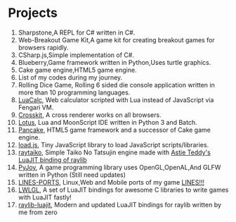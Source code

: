 # Projects

1. Sharpstone,A REPL for C# written in C#.
2. Web-Breakout Game Kit,A game kit for creating breakout games for browsers rapidly.
3. CSharp.js,Simple implementation of C#.
4. Blueberry,Game framework written in Python,Uses turtle graphics.
5. Cake game engine,HTML5 game engine.
6. List of my codes during my journey.
7. Rolling Dice Game, Rolling 6 sided die console application written in more than 10 programming languages.
8. [LuaCalc](https://github.com/Rabios/LuaCalc), Web calculator scripted with Lua instead of JavaScript via Fengari VM.
9. [Crosskit](https://github.com/Rabios/Crosskit), A cross renderer works on all browsers.
10. [Lotus](https://github.com/Rabios/Lotus), Lua and MoonScript IDE written in Python 3 and Batch.
11. [Pancake](https://github.com/Rabios/Pancake), HTML5 game framework and a successor of Cake game engine.
12. [load.js](https://github.com/Rabios/load.js), Tiny JavaScript library to load JavaScript scripts/libraries.
13. [raytaiko](https://github.com/Rabios/raytaiko), Simple Taiko No Tatsujin engine made with [Astie Teddy's LuaJIT binding of raylib](https://github.com/TSnake41/raylib-lua)
14. [PyJoy](https://github.com/Rabios/PyJoy), A game programming library uses OpenGL,OpenAL,And GLFW written in Python (Still need updates)
15. [LINES-PORTS](https://github.com/Rabios/LINES-PORTS), Linux,Web and Mobile ports of my game [LINES!!!](https://github.com/Rabios/LINES)
16. [LWLGL](https://github.com/Rabios/LWLGL), A set of LuaJIT bindings for awesome C libraries to write games with LuaJIT fastly! 
17. [raylib-luajit](https://github.com/Rabios/raylib-luajit), Modern and updated LuaJIT bindings for raylib written by me from zero

